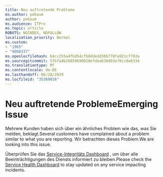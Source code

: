 ```yaml
---
title: Neu auftretende Probleme
ms.author: pebaum
author: pebaum
ms.audience: ITPro
ms.topic: article
ROBOTS: NOINDEX, NOFOLLOW
localization_priority: Normal
ms.custom:
- "1965"
- "9000337"
ms.openlocfilehash: b4cc255a4fbd54cf68ddedd30b778fa921cf793a
ms.sourcegitcommit: 5fb7a4b28859690020efdea630d03e70cc0e6334
ms.translationtype: MT
ms.contentlocale: de-DE
ms.lasthandoff: 06/28/2019
ms.locfileid: "35369016"
---
```

# <a name="emerging-issue"></a><span data-ttu-id="d597b-102">Neu auftretende Probleme</span><span class="sxs-lookup"><span data-stu-id="d597b-102">Emerging Issue</span></span>

<span data-ttu-id="d597b-103">Mehrere Kunden haben sich über ein ähnliches Problem wie das, was Sie melden, beklagt.</span><span class="sxs-lookup"><span data-stu-id="d597b-103">Several customers have complained about a problem similar to what you are reporting.</span></span> <span data-ttu-id="d597b-104">Wir betrachten dieses Problem.</span><span class="sxs-lookup"><span data-stu-id="d597b-104">We are looking into this issue.</span></span>

<span data-ttu-id="d597b-105">Überprüfen Sie das [Service-Integritäts Dashboard](https://admin.microsoft.com/adminportal/home#/servicehealth) , um über alle Beeinträchtigungen des Diensts informiert zu bleiben.</span><span class="sxs-lookup"><span data-stu-id="d597b-105">Please check the [Service Health Dashboard](https://admin.microsoft.com/adminportal/home#/servicehealth) to stay updated on any service impacting incidents.</span></span>